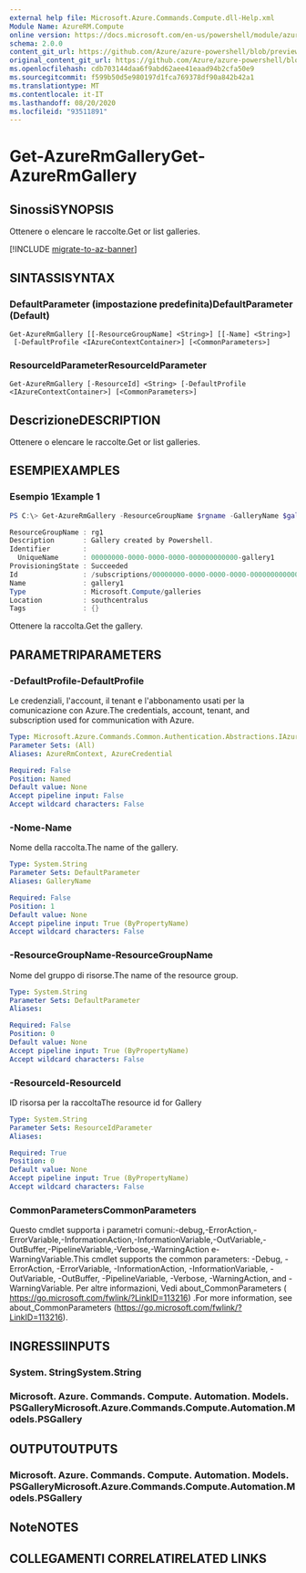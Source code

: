 ```yaml
---
external help file: Microsoft.Azure.Commands.Compute.dll-Help.xml
Module Name: AzureRM.Compute
online version: https://docs.microsoft.com/en-us/powershell/module/azurerm.compute/get-azurermgallery
schema: 2.0.0
content_git_url: https://github.com/Azure/azure-powershell/blob/preview/src/ResourceManager/Compute/Commands.Compute/help/Get-AzureRmGallery.md
original_content_git_url: https://github.com/Azure/azure-powershell/blob/preview/src/ResourceManager/Compute/Commands.Compute/help/Get-AzureRmGallery.md
ms.openlocfilehash: cdb703144daa6f9abd62aee41eaad94b2cfa50e9
ms.sourcegitcommit: f599b50d5e980197d1fca769378df90a842b42a1
ms.translationtype: MT
ms.contentlocale: it-IT
ms.lasthandoff: 08/20/2020
ms.locfileid: "93511891"
---
```

# <span data-ttu-id="c3c69-101">Get-AzureRmGallery</span><span class="sxs-lookup"><span data-stu-id="c3c69-101">Get-AzureRmGallery</span></span>

## <span data-ttu-id="c3c69-102">Sinossi</span><span class="sxs-lookup"><span data-stu-id="c3c69-102">SYNOPSIS</span></span>
<span data-ttu-id="c3c69-103">Ottenere o elencare le raccolte.</span><span class="sxs-lookup"><span data-stu-id="c3c69-103">Get or list galleries.</span></span>

[!INCLUDE [migrate-to-az-banner](../../includes/migrate-to-az-banner.md)]

## <span data-ttu-id="c3c69-104">SINTASSI</span><span class="sxs-lookup"><span data-stu-id="c3c69-104">SYNTAX</span></span>

### <span data-ttu-id="c3c69-105">DefaultParameter (impostazione predefinita)</span><span class="sxs-lookup"><span data-stu-id="c3c69-105">DefaultParameter (Default)</span></span>
```
Get-AzureRmGallery [[-ResourceGroupName] <String>] [[-Name] <String>]
 [-DefaultProfile <IAzureContextContainer>] [<CommonParameters>]
```

### <span data-ttu-id="c3c69-106">ResourceIdParameter</span><span class="sxs-lookup"><span data-stu-id="c3c69-106">ResourceIdParameter</span></span>
```
Get-AzureRmGallery [-ResourceId] <String> [-DefaultProfile <IAzureContextContainer>] [<CommonParameters>]
```

## <span data-ttu-id="c3c69-107">Descrizione</span><span class="sxs-lookup"><span data-stu-id="c3c69-107">DESCRIPTION</span></span>
<span data-ttu-id="c3c69-108">Ottenere o elencare le raccolte.</span><span class="sxs-lookup"><span data-stu-id="c3c69-108">Get or list galleries.</span></span>

## <span data-ttu-id="c3c69-109">ESEMPI</span><span class="sxs-lookup"><span data-stu-id="c3c69-109">EXAMPLES</span></span>

### <span data-ttu-id="c3c69-110">Esempio 1</span><span class="sxs-lookup"><span data-stu-id="c3c69-110">Example 1</span></span>
```powershell
PS C:\> Get-AzureRmGallery -ResourceGroupName $rgname -GalleryName $galleryName

ResourceGroupName : rg1
Description       : Gallery created by Powershell.
Identifier        : 
  UniqueName      : 00000000-0000-0000-0000-000000000000-gallery1
ProvisioningState : Succeeded
Id                : /subscriptions/00000000-0000-0000-0000-000000000000/resourceGroups/rg1/providers/Microsoft.Compute/galleries/gallery1
Name              : gallery1
Type              : Microsoft.Compute/galleries
Location          : southcentralus
Tags              : {}
```

<span data-ttu-id="c3c69-111">Ottenere la raccolta.</span><span class="sxs-lookup"><span data-stu-id="c3c69-111">Get the gallery.</span></span>

## <span data-ttu-id="c3c69-112">PARAMETRI</span><span class="sxs-lookup"><span data-stu-id="c3c69-112">PARAMETERS</span></span>

### <span data-ttu-id="c3c69-113">-DefaultProfile</span><span class="sxs-lookup"><span data-stu-id="c3c69-113">-DefaultProfile</span></span>
<span data-ttu-id="c3c69-114">Le credenziali, l'account, il tenant e l'abbonamento usati per la comunicazione con Azure.</span><span class="sxs-lookup"><span data-stu-id="c3c69-114">The credentials, account, tenant, and subscription used for communication with Azure.</span></span>

```yaml
Type: Microsoft.Azure.Commands.Common.Authentication.Abstractions.IAzureContextContainer
Parameter Sets: (All)
Aliases: AzureRmContext, AzureCredential

Required: False
Position: Named
Default value: None
Accept pipeline input: False
Accept wildcard characters: False
```

### <span data-ttu-id="c3c69-115">-Nome</span><span class="sxs-lookup"><span data-stu-id="c3c69-115">-Name</span></span>
<span data-ttu-id="c3c69-116">Nome della raccolta.</span><span class="sxs-lookup"><span data-stu-id="c3c69-116">The name of the gallery.</span></span>

```yaml
Type: System.String
Parameter Sets: DefaultParameter
Aliases: GalleryName

Required: False
Position: 1
Default value: None
Accept pipeline input: True (ByPropertyName)
Accept wildcard characters: False
```

### <span data-ttu-id="c3c69-117">-ResourceGroupName</span><span class="sxs-lookup"><span data-stu-id="c3c69-117">-ResourceGroupName</span></span>
<span data-ttu-id="c3c69-118">Nome del gruppo di risorse.</span><span class="sxs-lookup"><span data-stu-id="c3c69-118">The name of the resource group.</span></span>

```yaml
Type: System.String
Parameter Sets: DefaultParameter
Aliases:

Required: False
Position: 0
Default value: None
Accept pipeline input: True (ByPropertyName)
Accept wildcard characters: False
```

### <span data-ttu-id="c3c69-119">-ResourceId</span><span class="sxs-lookup"><span data-stu-id="c3c69-119">-ResourceId</span></span>
<span data-ttu-id="c3c69-120">ID risorsa per la raccolta</span><span class="sxs-lookup"><span data-stu-id="c3c69-120">The resource id for Gallery</span></span>

```yaml
Type: System.String
Parameter Sets: ResourceIdParameter
Aliases:

Required: True
Position: 0
Default value: None
Accept pipeline input: True (ByPropertyName)
Accept wildcard characters: False
```

### <span data-ttu-id="c3c69-121">CommonParameters</span><span class="sxs-lookup"><span data-stu-id="c3c69-121">CommonParameters</span></span>
<span data-ttu-id="c3c69-122">Questo cmdlet supporta i parametri comuni:-debug,-ErrorAction,-ErrorVariable,-InformationAction,-InformationVariable,-OutVariable,-OutBuffer,-PipelineVariable,-Verbose,-WarningAction e-WarningVariable.</span><span class="sxs-lookup"><span data-stu-id="c3c69-122">This cmdlet supports the common parameters: -Debug, -ErrorAction, -ErrorVariable, -InformationAction, -InformationVariable, -OutVariable, -OutBuffer, -PipelineVariable, -Verbose, -WarningAction, and -WarningVariable.</span></span> <span data-ttu-id="c3c69-123">Per altre informazioni, Vedi about_CommonParameters ( https://go.microsoft.com/fwlink/?LinkID=113216) .</span><span class="sxs-lookup"><span data-stu-id="c3c69-123">For more information, see about_CommonParameters (https://go.microsoft.com/fwlink/?LinkID=113216).</span></span>

## <span data-ttu-id="c3c69-124">INGRESSI</span><span class="sxs-lookup"><span data-stu-id="c3c69-124">INPUTS</span></span>

### <span data-ttu-id="c3c69-125">System. String</span><span class="sxs-lookup"><span data-stu-id="c3c69-125">System.String</span></span>

### <span data-ttu-id="c3c69-126">Microsoft. Azure. Commands. Compute. Automation. Models. PSGallery</span><span class="sxs-lookup"><span data-stu-id="c3c69-126">Microsoft.Azure.Commands.Compute.Automation.Models.PSGallery</span></span>

## <span data-ttu-id="c3c69-127">OUTPUT</span><span class="sxs-lookup"><span data-stu-id="c3c69-127">OUTPUTS</span></span>

### <span data-ttu-id="c3c69-128">Microsoft. Azure. Commands. Compute. Automation. Models. PSGallery</span><span class="sxs-lookup"><span data-stu-id="c3c69-128">Microsoft.Azure.Commands.Compute.Automation.Models.PSGallery</span></span>

## <span data-ttu-id="c3c69-129">Note</span><span class="sxs-lookup"><span data-stu-id="c3c69-129">NOTES</span></span>

## <span data-ttu-id="c3c69-130">COLLEGAMENTI CORRELATI</span><span class="sxs-lookup"><span data-stu-id="c3c69-130">RELATED LINKS</span></span>

